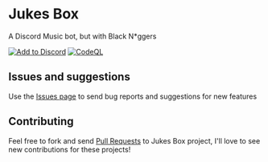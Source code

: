 # Jukes Box

A Discord Music bot, but with Black N*ggers

<a href="https://discord.com/api/oauth2/authorize?client_id=716828755003310091&permissions=3271680&scope=applications.commands%20bot"><img src="https://img.shields.io/badge/Discord-Add-blue.svg" alt="Add to Discord"></a>
[![CodeQL](https://github.com/modscleo4/jukesbox/actions/workflows/codeql-analysis.yml/badge.svg)](https://github.com/modscleo4/jukesbox/actions/workflows/codeql-analysis.yml)

## Issues and suggestions
Use the <a href="https://github.com/modscleo4/jukesbox/issues">Issues page</a> to send bug reports and suggestions for new features

## Contributing
Feel free to fork and send <a href="https://github.com/modscleo4/jukesbox/pulls">Pull Requests</a> to Jukes Box project, I'll love to see new contributions for these projects!
